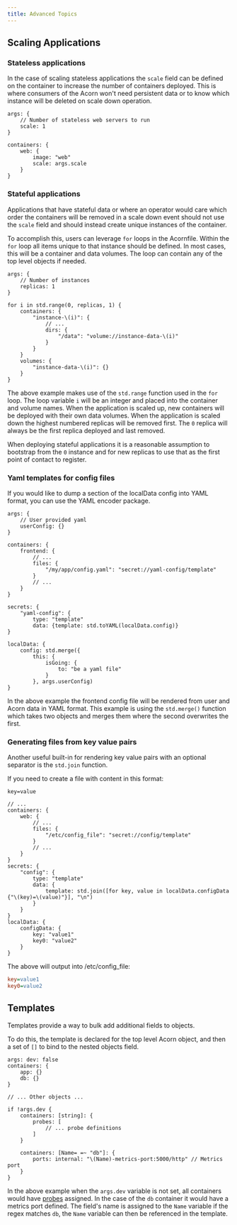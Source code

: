 ```yaml
---
title: Advanced Topics
---
```


## Scaling Applications

### Stateless applications

In the case of scaling stateless applications the `scale` field can be defined on the container to increase the number of containers deployed. This is where consumers of the Acorn won't need persistent data or to know which instance will be deleted on scale down operation.

```acorn
args: {
    // Number of stateless web servers to run
    scale: 1
}

containers: {
    web: {
        image: "web"
        scale: args.scale
    }
}
```

### Stateful applications

Applications that have stateful data or where an operator would care which order the containers will be removed in a scale down event should not use the `scale` field and should instead create unique instances of the container.

To accomplish this, users can leverage `for` loops in the Acornfile. Within the `for` loop all items unique to that instance should be defined. In most cases, this will be a container and data volumes. The loop can contain any of the top level objects if needed.

```acorn
args: {
    // Number of instances
    replicas: 1
}

for i in std.range(0, replicas, 1) {
    containers: {
        "instance-\(i)": {
            // ...
            dirs: {
                "/data": "volume://instance-data-\(i)"
            }
        }
    }
    volumes: {
        "instance-data-\(i)": {}
    }
}
```

The above example makes use of the `std.range` function used in the `for` loop. The loop variable `i` will be an integer and placed into the container and volume names. When the application is scaled up, new containers will be deployed with their own data volumes. When the application is scaled down the highest numbered replicas will be removed first. The `0` replica will always be the first replica deployed and last removed.

When deploying stateful applications it is a reasonable assumption to bootstrap from the `0` instance and for new replicas to use that as the first point of contact to register.

### Yaml templates for config files

If you would like to dump a section of the localData config into YAML format, you can use the YAML encoder package.

```acorn
args: {
    // User provided yaml
    userConfig: {}
}

containers: {
    frontend: {
        // ...
        files: {
            "/my/app/config.yaml": "secret://yaml-config/template"
        }
        // ...
    }
}

secrets: {
    "yaml-config": {
        type: "template"
        data: {template: std.toYAML(localData.config)}
}

localData: {
    config: std.merge({
        this: {
            isGoing: {
                to: "be a yaml file"
            }
        }, args.userConfig)
}
```

In the above example the frontend config file will be rendered from user and Acorn data in YAML format. This example is using the `std.merge()` function which takes two objects and merges them where the second overwrites the first.

### Generating files from key value pairs

Another useful built-in for rendering key value pairs with an optional separator is the `std.join` function.

If you need to create a file with content in this format:

`key=value`

```acorn
// ...
containers: {
    web: {
        // ...
        files: {
            "/etc/config_file": "secret://config/template"
        }
        // ...
    }
}
secrets: {
    "config": {
        type: "template"
        data: {
            template: std.join([for key, value in localData.configData {"\(key)=\(value)"}], "\n")
        }
    }
}
localData: {
    configData: {
        key: "value1"
        key0: "value2"
    }
}
```

The above will output into /etc/config_file:

```ini
key=value1
key0=value2
```

## Templates

Templates provide a way to bulk add additional fields to objects.

To do this, the template is declared for the top level Acorn object, and then a set of `[]` to bind to the nested objects field.

```acorn
args: dev: false
containers: {
    app: {}
    db: {}
}

// ... Other objects ...

if !args.dev {
    containers: [string]: {
        probes: [
            // ... probe definitions
        ]
    }

    containers: [Name= =~ "db"]: {
        ports: internal: "\(Name)-metrics-port:5000/http" // Metrics port
    }
}
```

In the above example when the `args.dev` variable is not set, all containers would have [probes](03-containers.md#probes) assigned. In the case of the `db` container it would have a metrics port defined. The field's name is assigned to the `Name` variable if the regex matches `db`, the `Name` variable can then be referenced in the template.
